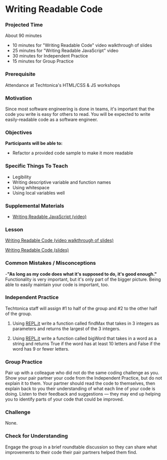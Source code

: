 # Writing Readable Code

### Projected Time
About 90 minutes
- 10 minutes for "Writing Readable Code" video walkthrough of slides
- 25 minutes for "Writing Readable JavaScript" video
- 30 minutes for Independent Practice
- 15 minutes for Group Practice

### Prerequisite
Attendance at Techtonica's HTML/CSS & JS workshops

### Motivation
Since most software engineering is done in teams, it's important that the code you write is easy for others to read. You will be expected to write easily-readable code as a software engineer.

### Objectives

**Participants will be able to:**
- Refactor a provided code sample to make it more readable

### Specific Things To Teach
- Legibility
- Writing descriptive variable and function names
- Using whitespace
- Using local variables well

### Supplemental Materials

- [Writing Readable JavaScript (video)](https://www.youtube.com/watch?v=8WF4AjM-XW8)

### Lesson

[Writing Readable Code (video walkthrough of slides)](https://drive.google.com/open?id=1qreW6tM1DvgN9_UY9gZSawlEK9t2dfqg)

[Writing Readable Code (slides)](https://docs.google.com/presentation/d/1USOZJSzwXmSYepjwrE9r9ky_fmQ8VPE7bshjsBoDsZM/edit?usp=sharing)


### Common Mistakes / Misconceptions

-**"As long as my code does what it's supposed to do, it's good enough."** Functionality is very important, but it's only part of the bigger picture. Being able to easily maintain your code is important, too.


### Independent Practice

Techtonica staff will assign #1 to half of the group and #2 to the other half of the group.

1. Using [REPL.it](http://www.repl.it) write a function called findMax that takes in 3 integers as parameters and returns the largest of the 3 integers.

2. Using [REPL.it](http://www.repl.it) write a function called bigWord that takes in a word as a string and returns True if the word has at least 10 letters and False if the word has 9 or fewer letters.


### Group Practice

Pair up with a colleague who did not do the same coding challenge as you. Show your pair partner your code from the Independent Practice, but do not explain it to them. Your partner should read the code to themselves, then explain back to you their understanding of what each line of your code is doing. Listen to their feedback and suggestions — they may end up helping you to identify parts of your code that could be improved.

### Challenge

None.

### Check for Understanding

Engage the group in a brief roundtable discussion so they can share what improvements to their code their pair partners helped them find.
